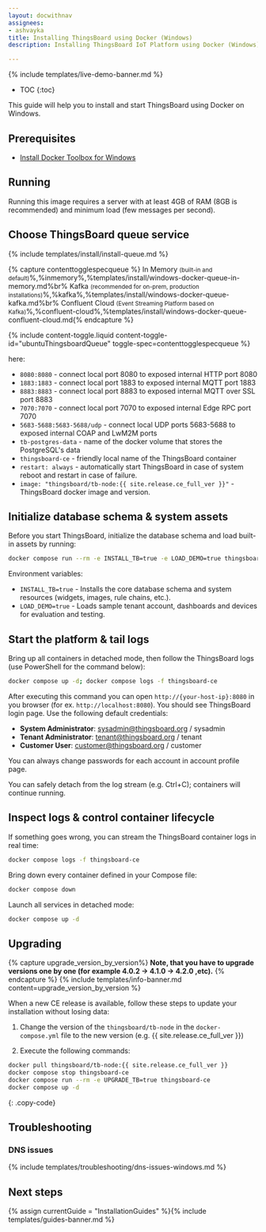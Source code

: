 ```yaml
---
layout: docwithnav
assignees:
- ashvayka
title: Installing ThingsBoard using Docker (Windows)
description: Installing ThingsBoard IoT Platform using Docker (Windows)

---
```


{% include templates/live-demo-banner.md %}

* TOC
{:toc}

This guide will help you to install and start ThingsBoard using Docker on Windows.


## Prerequisites

- [Install Docker Toolbox for Windows](https://docker-docs.uclv.cu/toolbox/toolbox_install_windows/)

## Running

Running this image requires a server with at least 4GB of RAM (8GB is recommended) and minimum load (few messages per second).

## Choose ThingsBoard queue service

{% include templates/install/install-queue.md %}

{% capture contenttogglespecqueue %}
In Memory <small>(built-in and default)</small>%,%inmemory%,%templates/install/windows-docker-queue-in-memory.md%br%
Kafka <small>(recommended for on-prem, production installations)</small>%,%kafka%,%templates/install/windows-docker-queue-kafka.md%br%
Confluent Cloud <small>(Event Streaming Platform based on Kafka)</small>%,%confluent-cloud%,%templates/install/windows-docker-queue-confluent-cloud.md{% endcapture %}

{% include content-toggle.liquid content-toggle-id="ubuntuThingsboardQueue" toggle-spec=contenttogglespecqueue %} 

here: 

- `8080:8080`            - connect local port 8080 to exposed internal HTTP port 8080
- `1883:1883`            - connect local port 1883 to exposed internal MQTT port 1883
- `8883:8883`            - connect local port 8883 to exposed internal MQTT over SSL port 8883
- `7070:7070`            - connect local port 7070 to exposed internal Edge RPC port 7070
- `5683-5688:5683-5688/udp`            - connect local UDP ports 5683-5688 to exposed internal COAP and LwM2M ports
- `tb-postgres-data` - name of the docker volume that stores the PostgreSQL's data
- `thingsboard-ce`             - friendly local name of the ThingsBoard container
- `restart: always`        - automatically start ThingsBoard in case of system reboot and restart in case of failure.
- `image: "thingsboard/tb-node:{{ site.release.ce_full_ver }}"`          - ThingsBoard docker image and version.


## Initialize database schema & system assets

Before you start ThingsBoard, initialize the database schema and load built-in assets by running:   

```bash
docker compose run --rm -e INSTALL_TB=true -e LOAD_DEMO=true thingsboard-ce
```

Environment variables:

- `INSTALL_TB=true` - Installs the core database schema and system resources (widgets, images, rule chains, etc.).
- `LOAD_DEMO=true` - Loads sample tenant account, dashboards and devices for evaluation and testing.

## Start the platform & tail logs

Bring up all containers in detached mode, then follow the ThingsBoard logs (use PowerShell for the command below):

```bash
docker compose up -d; docker compose logs -f thingsboard-ce
```

After executing this command you can open `http://{your-host-ip}:8080` in you browser (for ex. `http://localhost:8080`). You should see ThingsBoard login page.
Use the following default credentials:

- **System Administrator**: sysadmin@thingsboard.org / sysadmin
- **Tenant Administrator**: tenant@thingsboard.org / tenant
- **Customer User**: customer@thingsboard.org / customer
    
You can always change passwords for each account in account profile page.

You can safely detach from the log stream (e.g. Ctrl+C); containers will continue running.

## Inspect logs & control container lifecycle

If something goes wrong, you can stream the ThingsBoard container logs in real time:

```bash
docker compose logs -f thingsboard-ce
```

Bring down every container defined in your Compose file:

```bash
docker compose down
```

Launch all services in detached mode:

```bash
docker compose up -d
```

## Upgrading
{% capture upgrade_version_by_version%}
**Note, that you have to upgrade versions one by one (for example 4.0.2 -> 4.1.0 -> 4.2.0 ,etc).**
{% endcapture %}
{% include templates/info-banner.md content=upgrade_version_by_version %}

When a new CE release is available, follow these steps to update your installation without losing data:

1. Change the version of the `thingsboard/tb-node` in the `docker-compose.yml` file to the new version (e.g. {{ site.release.ce_full_ver }}) 

2. Execute the following commands:
 
```bash
docker pull thingsboard/tb-node:{{ site.release.ce_full_ver }}
docker compose stop thingsboard-ce
docker compose run --rm -e UPGRADE_TB=true thingsboard-ce
docker compose up -d
```
{: .copy-code}

## Troubleshooting

### DNS issues

{% include templates/troubleshooting/dns-issues-windows.md %}

## Next steps

{% assign currentGuide = "InstallationGuides" %}{% include templates/guides-banner.md %}
